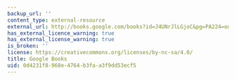 ```yaml
---
backup_url: ''
content_type: external-resource
external_url: http://books.google.com/books?id=J4UNrJlLGjoC&pg=PA224=onepage
has_external_licence_warning: true
has_external_license_warning: true
is_broken: ''
license: https://creativecommons.org/licenses/by-nc-sa/4.0/
title: Google Books
uid: 0d4231f8-968e-4764-b3fa-a3f9dd53ecf5
---
```

